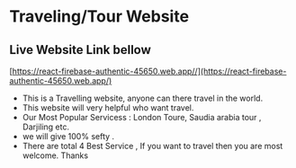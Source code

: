 # Traveling/Tour Website 
## Live Website Link bellow 
[https://react-firebase-authentic-45650.web.app//](https://react-firebase-authentic-45650.web.app/)

* This is a Travelling website, anyone can there travel in the world.
* This website will very helpful who want travel.
* Our Most Popular Servicess : London Toure, Saudia arabia tour , Darjiling etc.
* we will give 100% sefty .
* There are total 4 Best Service , If you want to travel then you are most welcome. Thanks